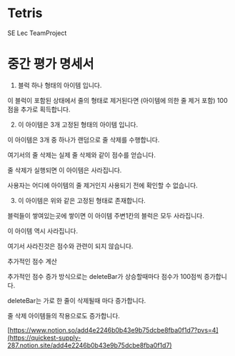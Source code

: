 # Tetris
SE Lec TeamProject



# 중간 평가 명세서


1. 블럭 하나 형태의 아이템 입니다.

이 블럭이 포함된 상태에서 줄의 형태로 제거된다면 (아이템에 의한 줄 제거 포함) 100점을 추가로 획득합니다.



2. 이 아이템은 3개 고정된 형태의 아이템 입니다.

이 아이템은 3개 중 하나가 랜덤으로 줄 삭제를 수행합니다.

여기서의 줄 삭제는 실제 줄 삭제와 같이 점수를 얻습니다.

줄 삭제가 실행되면 이 아이템은 사라집니다.

사용자는 어디에 아이템의 줄 제거인지 사용되기 전에 확인할 수 없습니다.



3. 이 아이템은 위와 같은 고정된 형태로 존재합니다.

블럭들이 쌓여있는곳에 쌓이면 이 아이템 주변1칸의 블럭은 모두 사라집니다.

이 아이템 역시 사라집니다.

여기서 사라진것은 점수와 관련이 되지 않습니다.

추가적인 점수 계산

추가적인 점수 증가 방식으로는 deleteBar가 상승할때마다 점수가 100점씩 증가합니다.

deleteBar는 가로 한 줄이 삭제될때 마다 증가합니다.

줄 삭제 아이템들의 작용으로도 증가합니다.


[https://www.notion.so/add4e2246b0b43e9b75dcbe8fba0f1d7?pvs=4](https://quickest-supply-287.notion.site/add4e2246b0b43e9b75dcbe8fba0f1d7)
